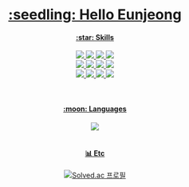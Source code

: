 <a href="https://github.com/eunjng5474">
  <h1 align="center"> :seedling: Hello Eunjeong </h1>
</a>

<p align="center">
<p align="center">
  <a href="https://github.com/eunjng5474/">
  <p align="center">
    <h4 align="center">:star: Skills </h4>
      <div align="center">
       <img src="https://img.shields.io/badge/Python-3776AB?style=flat&logo=Python&logoColor=white"/>
       <img src="https://img.shields.io/badge/Java-007396?style=flat&logo=Java&logoColor=white"/>
       <img src="https://img.shields.io/badge/JavaScript-F7DF1E?style=flat&logo=JavaScript&logoColor=white"/>
       <img src="https://img.shields.io/badge/TypeScript-3178C6?style=flat&logo=TypeScript&logoColor=white"/>
      </div>
      <div align="center">
       <img src="https://img.shields.io/badge/Spring-6DB33F?style=flat&logo=Spring&logoColor=white"/>
       <img src="https://img.shields.io/badge/React-61DAFB?style=flat&logo=React&logoColor=white"/>
       <img src="https://img.shields.io/badge/Django-092E20?style=flat&logo=Django&logoColor=white"/>
       <img src="https://img.shields.io/badge/Vue-4FC08D?style=flat&logo=Vue.js&logoColor=white"/>
      </div>
      <div align="center">
       <img src="https://img.shields.io/badge/MySQL-4479A1?style=flat&logo=MySQL&logoColor=white"/>
       <img src="https://img.shields.io/badge/HTML5-E34F26?style=flat&logo=HTML5&logoColor=white"/>
       <img src="https://img.shields.io/badge/CSS3-1572B6?style=flat&logo=CSS3&logoColor=white"/>
       <img src="https://img.shields.io/badge/R-276DC3?style=flat&logo=R&logoColor=white"/>
      </div>
  </p>
  <br>
  <p align="center">
    <h4 align="center"> :moon: Languages </h4>
    <p align="center">
    <img src="https://github-readme-stats.vercel.app/api/top-langs/?username=eunjng5474&layout=compact"><br><br>
    </p>
  </p>
  <h4 align="center">📊 Etc</h4>
  <div align="center">
  
[![Solved.ac 프로필](http://mazassumnida.wtf/api/v2/generate_badge?boj=dms5474)](https://solved.ac/dms5474)<br>
  
</div>

  </a>
</p>
